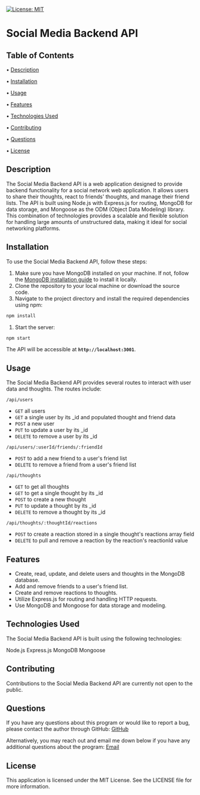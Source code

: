 [![License: MIT](https://img.shields.io/badge/License-MIT-yellow.svg)](https://opensource.org/licenses/MIT)

# Social Media Backend API

## Table of Contents

 • [Description](#description)

 • [Installation](#installation)

 • [Usage](#usage)

 • [Features](#features)

 • [Technologies Used](#technologies-used)

 • [Contributing](#contributing)

 • [Questions](#questions)

 • [License](#license)

## Description

 The Social Media Backend API is a web application designed to provide backend functionality for a social network web application. It allows users to share their thoughts, react to friends' thoughts, and manage their friend lists. The API is built using Node.js with Express.js for routing, MongoDB for data storage, and Mongoose as the ODM (Object Data Modeling) library. This combination of technologies provides a scalable and flexible solution for handling large amounts of unstructured data, making it ideal for social networking platforms.

## Installation

To use the Social Media Backend API, follow these steps:

1. Make sure you have MongoDB installed on your machine. If not, follow the [MongoDB installation guide](https://www.mongodb.com/docs/manual/installation/) to install it locally.
2. Clone the repository to your local machine or download the source code.
3. Navigate to the project directory and install the required dependencies using npm:

```bash
npm install
```

1. Start the server:

```bash
npm start
```

The API will be accessible at <b>`http://localhost:3001`</b>.

## Usage

The Social Media Backend API provides several routes to interact with user data and thoughts. The routes include:

`/api/users`

+ `GET` all users
+ `GET` a single user by its _id and populated thought and friend data
+ `POST` a new user
+ `PUT` to update a user by its _id
+ `DELETE` to remove a user by its _id

`/api/users/:userId/friends/:friendId`

+ `POST` to add a new friend to a user's friend list
+ `DELETE` to remove a friend from a user's friend list

`/api/thoughts`

+ `GET` to get all thoughts
+ `GET` to get a single thought by its _id
+ `POST` to create a new thought
+ `PUT` to update a thought by its _id
+ `DELETE` to remove a thought by its _id

`/api/thoughts/:thoughtId/reactions`

+ `POST` to create a reaction stored in a single thought's reactions array field
+ `DELETE` to pull and remove a reaction by the reaction's reactionId value

## Features

+ Create, read, update, and delete users and thoughts in the MongoDB database.
+ Add and remove friends to a user's friend list.
+ Create and remove reactions to thoughts.
+ Utilize Express.js for routing and handling HTTP requests.
+ Use MongoDB and Mongoose for data storage and modeling.

## Technologies Used

The Social Media Backend API is built using the following technologies:

Node.js
Express.js
MongoDB
Mongoose

## Contributing

Contributions to the Social Media Backend API are currently not open to the public.

## Questions

If you have any questions about this program or would like to report a bug, please contact the author through GitHub:
[GitHub](https://github.com/tg1489/)

Alternatively, you may reach out and email me down below if you have any additional questions about the program:
[Email](mailto:tonyguarino1489@gmail.com)

## License

This application is licensed under the MIT License. See the LICENSE file for more information.